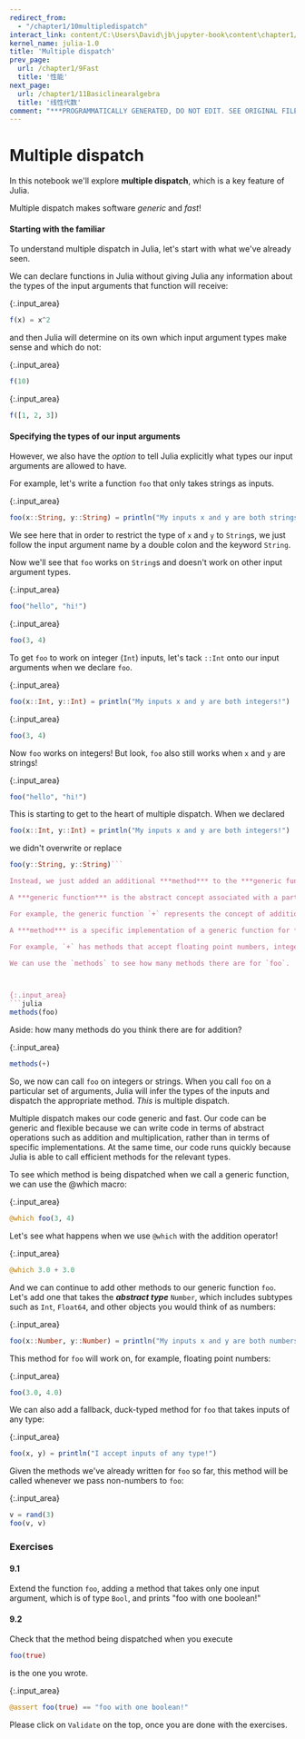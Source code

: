 ```yaml
---
redirect_from:
  - "/chapter1/10multipledispatch"
interact_link: content/C:\Users\David\jb\jupyter-book\content\chapter1/10Multipledispatch.ipynb
kernel_name: julia-1.0
title: 'Multiple dispatch'
prev_page:
  url: /chapter1/9Fast
  title: '性能'
next_page:
  url: /chapter1/11Basiclinearalgebra
  title: '线性代数'
comment: "***PROGRAMMATICALLY GENERATED, DO NOT EDIT. SEE ORIGINAL FILES IN /content***"
---
```


# Multiple dispatch

In this notebook we'll explore **multiple dispatch**, which is a key feature of Julia.

Multiple dispatch makes software *generic* and *fast*!

#### Starting with the familiar

To understand multiple dispatch in Julia, let's start with what we've already seen.

We can declare functions in Julia without giving Julia any information about the types of the input arguments that function will receive:



{:.input_area}
```julia
f(x) = x^2
```


and then Julia will determine on its own which input argument types make sense and which do not:



{:.input_area}
```julia
f(10)
```




{:.input_area}
```julia
f([1, 2, 3])
```


#### Specifying the types of our input arguments

However, we also have the *option* to tell Julia explicitly what types our input arguments are allowed to have.

For example, let's write a function `foo` that only takes strings as inputs.



{:.input_area}
```julia
foo(x::String, y::String) = println("My inputs x and y are both strings!")
```


We see here that in order to restrict the type of `x` and `y` to `String`s, we just follow the input argument name by a double colon and the keyword `String`.

Now we'll see that `foo` works on `String`s and doesn't work on other input argument types.



{:.input_area}
```julia
foo("hello", "hi!")
```




{:.input_area}
```julia
foo(3, 4)
```


To get `foo` to work on integer (`Int`) inputs, let's tack `::Int` onto our input arguments when we declare `foo`.



{:.input_area}
```julia
foo(x::Int, y::Int) = println("My inputs x and y are both integers!")
```




{:.input_area}
```julia
foo(3, 4)
```


Now `foo` works on integers! But look, `foo` also still works when `x` and `y` are strings!



{:.input_area}
```julia
foo("hello", "hi!")
```


This is starting to get to the heart of multiple dispatch. When we declared

```julia
foo(x::Int, y::Int) = println("My inputs x and y are both integers!")
```
we didn't overwrite or replace
```julia
foo(y::String, y::String)```

Instead, we just added an additional ***method*** to the ***generic function*** called `foo`.

A ***generic function*** is the abstract concept associated with a particular operation.

For example, the generic function `+` represents the concept of addition.

A ***method*** is a specific implementation of a generic function for *particular argument types*.

For example, `+` has methods that accept floating point numbers, integers, matrices, etc.

We can use the `methods` to see how many methods there are for `foo`.



{:.input_area}
```julia
methods(foo)
```


Aside: how many methods do you think there are for addition?



{:.input_area}
```julia
methods(+)
```


So, we now can call `foo` on integers or strings. When you call `foo` on a particular set of arguments, Julia will infer the types of the inputs and dispatch the appropriate method. *This* is multiple dispatch.

Multiple dispatch makes our code generic and fast. Our code can be generic and flexible because we can write code in terms of abstract operations such as addition and multiplication, rather than in terms of specific implementations. At the same time, our code runs quickly because Julia is able to call efficient methods for the relevant types.

To see which method is being dispatched when we call a generic function, we can use the @which macro:



{:.input_area}
```julia
@which foo(3, 4)
```


Let's see what happens when we use `@which` with the addition operator!



{:.input_area}
```julia
@which 3.0 + 3.0
```


And we can continue to add other methods to our generic function `foo`. Let's add one that takes the ***abstract type*** `Number`, which includes subtypes such as `Int`, `Float64`, and other objects you would think of as numbers:



{:.input_area}
```julia
foo(x::Number, y::Number) = println("My inputs x and y are both numbers!")
```


This method for `foo` will work on, for example, floating point numbers:



{:.input_area}
```julia
foo(3.0, 4.0)
```


We can also add a fallback, duck-typed method for `foo` that takes inputs of any type:



{:.input_area}
```julia
foo(x, y) = println("I accept inputs of any type!")
```


Given the methods we've already written for `foo` so far, this method will be called whenever we pass non-numbers to `foo`:



{:.input_area}
```julia
v = rand(3)
foo(v, v)
```


### Exercises

#### 9.1

Extend the function `foo`, adding a method that takes only one input argument, which is of type `Bool`, and prints "foo with one boolean!"

#### 9.2

Check that the method being dispatched when you execute 
```julia
foo(true)
```
is the one you wrote.



{:.input_area}
```julia
@assert foo(true) == "foo with one boolean!"
```


Please click on `Validate` on the top, once you are done with the exercises.
